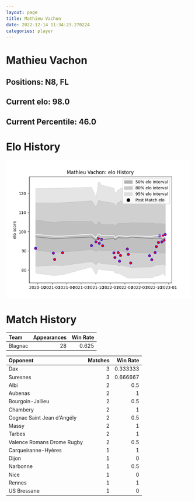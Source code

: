 ```yaml
---  
layout: page  
title: Mathieu Vachon  
date: 2022-12-14 11:34:23.270224  
categories: player  
---
```

# Mathieu Vachon

## Positions: N8, FL

## Current elo: 98.0

## Current Percentile: 46.0

# Elo History


![elo history](history_MathieuVachon.png)
# Match History


| Team    |   Appearances |   Win Rate |
|:--------|--------------:|-----------:|
| Blagnac |            28 |      0.625 |

| Opponent                   |   Matches |   Win Rate |
|:---------------------------|----------:|-----------:|
| Dax                        |         3 |   0.333333 |
| Suresnes                   |         3 |   0.666667 |
| Albi                       |         2 |   0.5      |
| Aubenas                    |         2 |   1        |
| Bourgoin-Jallieu           |         2 |   0.5      |
| Chambery                   |         2 |   1        |
| Cognac Saint Jean d'Angély |         2 |   0.5      |
| Massy                      |         2 |   1        |
| Tarbes                     |         2 |   1        |
| Valence Romans Drome Rugby |         2 |   0.5      |
| Carqueiranne-Hyères        |         1 |   1        |
| Dijon                      |         1 |   0        |
| Narbonne                   |         1 |   0.5      |
| Nice                       |         1 |   0        |
| Rennes                     |         1 |   1        |
| US Bressane                |         1 |   0        |